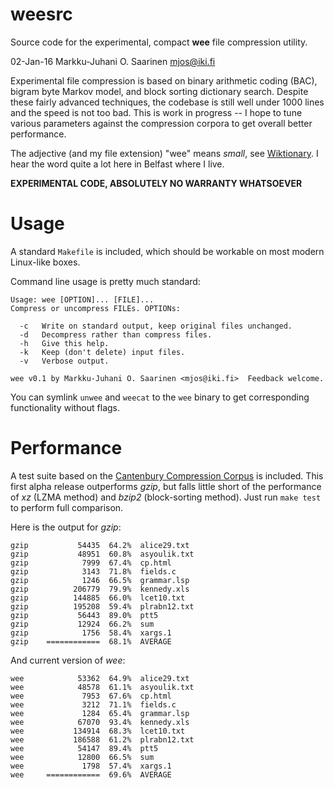 weesrc
======

Source code for the experimental, compact **wee** file compression utility.

02-Jan-16  Markku-Juhani O. Saarinen  <mjos@iki.fi>

Experimental file compression is based on binary arithmetic coding (BAC),
bigram byte Markov model, and block sorting dictionary search.
Despite these fairly advanced techniques, the codebase is still well under 1000
lines and the speed is not too bad. This is work in progress -- I hope
to tune various parameters against the compression corpora to get overall
better performance.

The adjective (and my file extension) "wee" means *small*, see
[Wiktionary](https://en.wiktionary.org/wiki/wee#Adjective).
I hear the word quite a lot here in Belfast where I live.


**EXPERIMENTAL CODE, ABSOLUTELY NO WARRANTY WHATSOEVER**

# Usage

A standard `Makefile` is included, which should be workable on most
modern Linux-like boxes.

Command line usage is pretty much standard:
```
Usage: wee [OPTION]... [FILE]...
Compress or uncompress FILEs. OPTIONs:

  -c   Write on standard output, keep original files unchanged.
  -d   Decompress rather than compress files.
  -h   Give this help.
  -k   Keep (don't delete) input files.
  -v   Verbose output.

wee v0.1 by Markku-Juhani O. Saarinen <mjos@iki.fi>  Feedback welcome.
```
You can symlink `unwee` and `weecat` to the
`wee` binary to get corresponding functionality without flags.

# Performance

A test suite based on the
[Cantenbury Compression Corpus](http://corpus.canterbury.ac.nz/) is included.
This first alpha release outperforms *gzip*, but falls little short of the
performance of *xz* (LZMA method) and *bzip2* (block-sorting method).
Just run `make test` to perform full comparison.

Here is the output for *gzip*:
```
gzip           54435  64.2%  alice29.txt
gzip           48951  60.8%  asyoulik.txt
gzip            7999  67.4%  cp.html
gzip            3143  71.8%  fields.c
gzip            1246  66.5%  grammar.lsp
gzip          206779  79.9%  kennedy.xls
gzip          144885  66.0%  lcet10.txt
gzip          195208  59.4%  plrabn12.txt
gzip           56443  89.0%  ptt5
gzip           12924  66.2%  sum
gzip            1756  58.4%  xargs.1
gzip    ============  68.1%  AVERAGE
```

And current version of *wee*:
```
wee 	       53362  64.9%  alice29.txt
wee     	   48578  61.1%  asyoulik.txt
wee 	        7953  67.6%  cp.html
wee 	        3212  71.1%  fields.c
wee 	        1284  65.4%  grammar.lsp
wee     	   67070  93.4%  kennedy.xls
wee 	      134914  68.3%  lcet10.txt
wee     	  186588  61.2%  plrabn12.txt
wee 	       54147  89.4%  ptt5
wee     	   12800  66.5%  sum
wee 	        1798  57.4%  xargs.1
wee		============  69.6%  AVERAGE
```

